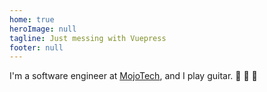 ```yaml
---
home: true
heroImage: null
tagline: Just messing with Vuepress
footer: null
---
```

I'm a software engineer at [MojoTech](https://mojotech.com), and I play guitar. :tada: :guitar: :beers:
